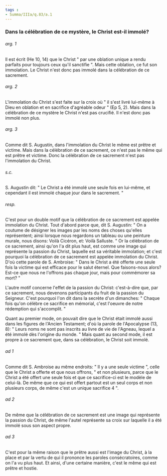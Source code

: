 ```yaml
---
tags : 
- Summa/IIIa/q.83/a.1
---
```


### Dans la célébration de ce mystère, le Christ est-il immolé?

###### arg. 1
Il est écrit (He 10, 14) que le Christ " par une oblation unique a rendu parfaits pour toujours ceux qu'il sanctifie ". Mais cette oblation, ce fut son immolation. Le Christ n'est donc pas immolé dans la célébration de ce sacrement. 

###### arg. 2
L'immolation du Christ s'est faite sur la croix où " il s'est livré lui-même à Dieu en oblation et en sacrifice d'agréable odeur " (Ep 5, 2). Mais dans la célébration de ce mystère le Christ n'est pas crucifié. Il n'est donc pas immolé non plus. 

###### arg. 3
Comme dit S. Augustin, dans l'immolation du Christ le même est prêtre et victime. Mais dans la célébration de ce sacrement, ce n'est pas le même qui est prêtre et victime. Donc la célébration de ce sacrement n'est pas l'immolation du Christ. 

###### s.c.
S. Augustin dit: " Le Christ a été immolé une seule fois en lui-même, et cependant il est immolé chaque jour dans le sacrement. " 

###### resp.
C'est pour un double motif que la célébration de ce sacrement est appelée immolation du Christ. Tout d'abord parce que, dit S. Augustin: " On a coutume de désigner les images par les noms des choses qu'elles représentent; ainsi lorsque nous regardons un tableau ou une peinture murale, nous disons: Voilà Cicéron, et: Voilà Salluste. " Or la célébration de ce sacrement, ainsi qu'on l'a dit plus haut, est comme une image qui représente la passion du Christ, laquelle est sa véritable immolation; et c'est pourquoi la célébration de ce sacrement est appelée immolation du Christ. D'où cette parole de S. Ambroise: " Dans le Christ a été offerte une seule fois la victime qui est efficace pour le salut éternel. Que faisons-nous alors? Est-ce que nous ne l'offrons pas chaque jour, mais pour commémorer sa mort? " 

L'autre motif concerne l'effet de la passion du Christ: c'est-à-dire que, par ce sacrement, nous devenons participants du fruit de la passion du Seigneur. C'est pourquoi l'on dit dans la secrète d'un dimanches: " Chaque fois qu'on célèbre ce sacrifice en mémorial, c'est l'oeuvre de notre rédemption qui s'accomplit. " 

Quant au premier mode, on pouvait dire que le Christ était immolé aussi dans les figures de l'Ancien Testament; d'où la parole de l'Apocalypse (13, 8): " Leurs noms ne sont pas inscrits au livre de vie de l'Agneau, lequel a été immolé dès l'origine du monde. " Mais quant au second mode, il est propre à ce sacrement que, dans sa célébration, le Christ soit immolé. 

###### ad 1
Comme dit S. Ambroise au même endroits: " Il y a une seule victime ", celle que le Christ a offerte et que nous offrons, " et non plusieurs, parce que le Christ a été offert une seule fois et que ce sacrifice-ci est le modèle de celui-là. De même que ce qui est offert partout est un seul corps et non plusieurs corps, de même c'est un unique sacrifice 4 ". 

###### ad 2
De même que la célébration de ce sacrement est une image qui représente la passion du Christ, de même l'autel représente sa croix sur laquelle il a été immolé sous son aspect propre. 

###### ad 3
C'est pour la même raison que le prêtre aussi est l'image du Christ, à la place et par la vertu de qui il prononce les paroles consécratoires, comme on l'a vu plus haut. Et ainsi, d'une certaine manière, c'est le même qui est prêtre et hostie. 

